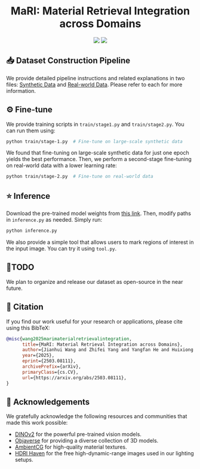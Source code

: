 <div align="center">
  
# MaRI: Material Retrieval Integration across Domains

<a href="https://jianhuiwemi.github.io/MaRI"><img src="https://img.shields.io/badge/Project_Page-Online-EA3A97"></a>
<a href="https://arxiv.org/abs/2503.08111"><img src="https://img.shields.io/badge/ArXiv-2503.01370-brightgreen"></a> 

</div>

## 📥 Dataset Construction Pipeline
We provide detailed pipeline instructions and related explanations in two files: [Synthetic Data](./dataset/synthetic/readme.md) and [Real-world Data](./dataset/real/readme.md). Please refer to each for more information.

## ⚙ Fine-tune
We provide training scripts in `train/stage1.py` and `train/stage2.py`. You can run them using:

```bash
python train/stage-1.py  # Fine-tune on large-scale synthetic data
```
We found that fine-tuning on large-scale synthetic data for just one epoch yields the best performance. Then, we perform a second-stage fine-tuning on real-world data with a lower learning rate:
```bash
python train/stage-2.py  # Fine-tune on real-world data
```

## ⭐ Inference

Download the pre-trained model weights from [this link](https://drive.google.com/file/d/1rlHUrPDShA_w1OmJF8Eeo-SMX_-CJaGD/view?usp=drive_link). Then, modify paths in `inference.py` as needed. Simply run:
```bash
python inference.py
```
We also provide a simple tool that allows users to mark regions of interest in the input image. You can try it using `tool.py`.

## 🎯TODO

We plan to organize and release our dataset as open-source in the near future.


## 📝 Citation
If you find our work useful for your research or applications, please cite using this BibTeX:
```bibtex
@misc{wang2025marimaterialretrievalintegration,
      title={MaRI: Material Retrieval Integration across Domains}, 
      author={Jianhui Wang and Zhifei Yang and Yangfan He and Huixiong Zhang and Yuxuan Chen and Jingwei Huang},
      year={2025},
      eprint={2503.08111},
      archivePrefix={arXiv},
      primaryClass={cs.CV},
      url={https://arxiv.org/abs/2503.08111}, 
}
```

## 💐 Acknowledgements
We gratefully acknowledge the following resources and communities that made this work possible:
- [DINOv2](https://github.com/facebookresearch/dinov2) for the powerful pre-trained vision models.
- [Objaverse](https://objaverse.allenai.org) for providing a diverse collection of 3D models.
- [AmbientCG](https://ambientcg.com) for high-quality material textures.
- [HDRI Haven](https://polyhaven.com/hdris) for the free high-dynamic-range images used in our lighting setups.
